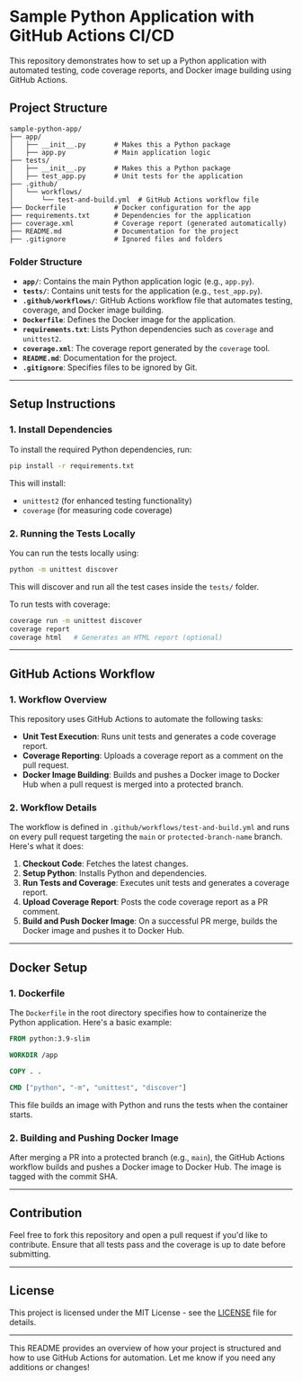 # Sample Python Application with GitHub Actions CI/CD

This repository demonstrates how to set up a Python application with automated testing, code coverage reports, and Docker image building using GitHub Actions.

## Project Structure

```
sample-python-app/
├── app/
│   ├── __init__.py       # Makes this a Python package
│   ├── app.py            # Main application logic
├── tests/
│   ├── __init__.py       # Makes this a Python package
│   ├── test_app.py       # Unit tests for the application
├── .github/
│   └── workflows/
│       └── test-and-build.yml  # GitHub Actions workflow file
├── Dockerfile            # Docker configuration for the app
├── requirements.txt      # Dependencies for the application
├── coverage.xml          # Coverage report (generated automatically)
├── README.md             # Documentation for the project
├── .gitignore            # Ignored files and folders
```

### **Folder Structure**

- **`app/`**: Contains the main Python application logic (e.g., `app.py`).
- **`tests/`**: Contains unit tests for the application (e.g., `test_app.py`).
- **`.github/workflows/`**: GitHub Actions workflow file that automates testing, coverage, and Docker image building.
- **`Dockerfile`**: Defines the Docker image for the application.
- **`requirements.txt`**: Lists Python dependencies such as `coverage` and `unittest2`.
- **`coverage.xml`**: The coverage report generated by the `coverage` tool.
- **`README.md`**: Documentation for the project.
- **`.gitignore`**: Specifies files to be ignored by Git.

---

## Setup Instructions

### **1. Install Dependencies**

To install the required Python dependencies, run:

```bash
pip install -r requirements.txt
```

This will install:
- `unittest2` (for enhanced testing functionality)
- `coverage` (for measuring code coverage)

### **2. Running the Tests Locally**

You can run the tests locally using:

```bash
python -m unittest discover
```

This will discover and run all the test cases inside the `tests/` folder.

To run tests with coverage:

```bash
coverage run -m unittest discover
coverage report
coverage html   # Generates an HTML report (optional)
```

---

## GitHub Actions Workflow

### **1. Workflow Overview**

This repository uses GitHub Actions to automate the following tasks:
- **Unit Test Execution**: Runs unit tests and generates a code coverage report.
- **Coverage Reporting**: Uploads a coverage report as a comment on the pull request.
- **Docker Image Building**: Builds and pushes a Docker image to Docker Hub when a pull request is merged into a protected branch.

### **2. Workflow Details**

The workflow is defined in `.github/workflows/test-and-build.yml` and runs on every pull request targeting the `main` or `protected-branch-name` branch. Here's what it does:

1. **Checkout Code**: Fetches the latest changes.
2. **Setup Python**: Installs Python and dependencies.
3. **Run Tests and Coverage**: Executes unit tests and generates a coverage report.
4. **Upload Coverage Report**: Posts the code coverage report as a PR comment.
5. **Build and Push Docker Image**: On a successful PR merge, builds the Docker image and pushes it to Docker Hub.

---

## Docker Setup

### **1. Dockerfile**

The `Dockerfile` in the root directory specifies how to containerize the Python application. Here's a basic example:

```dockerfile
FROM python:3.9-slim

WORKDIR /app

COPY . .

CMD ["python", "-m", "unittest", "discover"]
```

This file builds an image with Python and runs the tests when the container starts.

### **2. Building and Pushing Docker Image**

After merging a PR into a protected branch (e.g., `main`), the GitHub Actions workflow builds and pushes a Docker image to Docker Hub. The image is tagged with the commit SHA.

---

## Contribution

Feel free to fork this repository and open a pull request if you'd like to contribute. Ensure that all tests pass and the coverage is up to date before submitting.

---

## License

This project is licensed under the MIT License - see the [LICENSE](LICENSE) file for details.

---

This README provides an overview of how your project is structured and how to use GitHub Actions for automation. Let me know if you need any additions or changes!